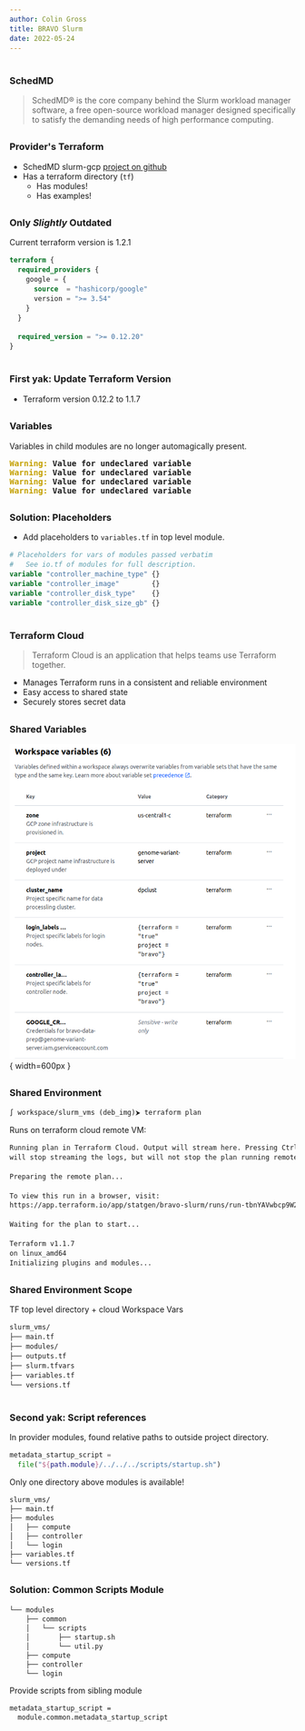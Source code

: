 ```yaml
---
author: Colin Gross
title: BRAVO Slurm
date: 2022-05-24
---
```


#
<h3>SchedMD</h3>

> SchedMD® is the core company behind the Slurm workload manager software, a free open-source workload manager designed specifically to satisfy the demanding needs of high performance computing.

##
### Provider's Terraform
- SchedMD slurm-gcp [project on github](https://github.com/SchedMD/slurm-gcp/tree/e82eba4336f05e31618810ae2df0074c10339ec7)
- Has a terraform directory (`tf`)
    - Has modules!
    - Has examples!

##
### Only *Slightly* Outdated
Current terraform version is 1.2.1
```tf
terraform {
  required_providers {
    google = {
      source  = "hashicorp/google"
      version = ">= 3.54"
    }
  }

  required_version = ">= 0.12.20"
}
```

# 
<h3>First yak: Update Terraform Version</h3>

- Terraform version 0.12.2 to 1.1.7

##
### Variables

Variables in child modules are no longer automagically present.

<pre>
<font color="#C4A000"><b>Warning: </b></font><b>Value for undeclared variable</b>
<font color="#C4A000"><b>Warning: </b></font><b>Value for undeclared variable</b>
<font color="#C4A000"><b>Warning: </b></font><b>Value for undeclared variable</b>
<font color="#C4A000"><b>Warning: </b></font><b>Value for undeclared variable</b>
</pre>

##
### Solution: Placeholders
- Add placeholders to `variables.tf` in top level module.
```tf
# Placeholders for vars of modules passed verbatim
#   See io.tf of modules for full description.
variable "controller_machine_type" {}
variable "controller_image"        {}
variable "controller_disk_type"    {}
variable "controller_disk_size_gb" {}
```

#
<h3>Terraform Cloud</h3>

> Terraform Cloud is an application that helps teams use Terraform together. 

- Manages Terraform runs in a consistent and reliable environment
- Easy access to shared state
- Securely stores secret data

##
### Shared Variables
![](assets/tf_cloud_vars.png){ width=600px }

##
### Shared Environment
```txt
∫ workspace/slurm_vms (deb_img)⮞ terraform plan
```
Runs on terraform cloud remote VM:
```txt
Running plan in Terraform Cloud. Output will stream here. Pressing Ctrl-C
will stop streaming the logs, but will not stop the plan running remotely.

Preparing the remote plan...

To view this run in a browser, visit:
https://app.terraform.io/app/statgen/bravo-slurm/runs/run-tbnYAVwbcp9W2R5s

Waiting for the plan to start...

Terraform v1.1.7
on linux_amd64
Initializing plugins and modules...
```
##
### Shared Environment Scope

TF top level directory + cloud Workspace Vars
```txt
slurm_vms/
├── main.tf
├── modules/
├── outputs.tf
├── slurm.tfvars
├── variables.tf
└── versions.tf
```

# 
<h3>Second yak: Script references</h3>

In provider modules, found relative paths to outside project directory.

```tf
metadata_startup_script =
  file("${path.module}/../../../scripts/startup.sh")
```

Only one directory above modules is available!
```tree
slurm_vms/
├── main.tf
├── modules
│   ├── compute
│   ├── controller
│   └── login
├── variables.tf
└── versions.tf
```

##
### Solution: Common Scripts Module
```tree
└── modules
    ├── common
    │   └── scripts
    │       ├── startup.sh
    │       └── util.py
    ├── compute
    ├── controller
    └── login
```

Provide scripts from sibling module
```
metadata_startup_script = 
  module.common.metadata_startup_script
```
